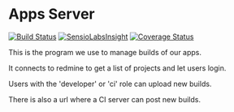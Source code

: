# Apps Server

[![Build Status](https://travis-ci.org/ekreative/apps-server.svg?branch=master)](https://travis-ci.org/ekreative/apps-server)
[![SensioLabsInsight](https://insight.sensiolabs.com/projects/7e38748f-0898-49e6-8172-aed83695d9f0/mini.png)](https://insight.sensiolabs.com/projects/7e38748f-0898-49e6-8172-aed83695d9f0)
[![Coverage Status](https://coveralls.io/repos/github/ekreative/apps-server/badge.svg?branch=master)](https://coveralls.io/github/ekreative/apps-server?branch=master)

This is the program we use to manage builds of our apps. 

It connects to redmine to get a list of projects and let users login.

Users with the 'developer' or 'ci' role can upload new builds.

There is also a url where a CI server can post new builds.
